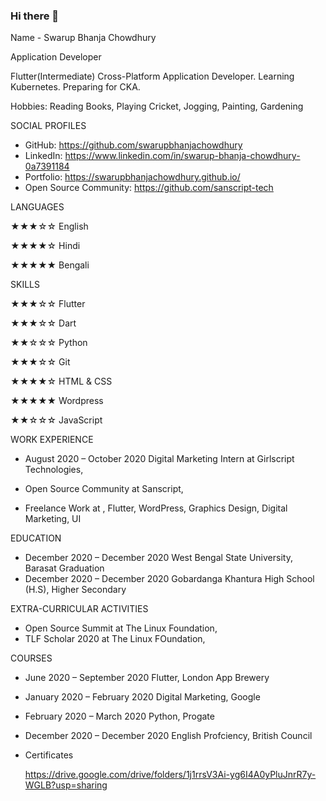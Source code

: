 ### Hi there 👋

Name - Swarup Bhanja Chowdhury

Application Developer


Flutter(Intermediate) Cross-Platform Application Developer. Learning Kubernetes. Preparing for CKA.

  Hobbies: Reading Books, Playing Cricket, Jogging, Painting, Gardening

SOCIAL PROFILES

  * GitHub: https://github.com/swarupbhanjachowdhury
  * LinkedIn: https://www.linkedin.com/in/swarup-bhanja-chowdhury-0a7391184
  * Portfolio: https://swarupbhanjachowdhury.github.io/
  * Open Source Community: https://github.com/sanscript-tech


LANGUAGES

  ★★★☆☆ English

  ★★★★☆ Hindi

  ★★★★★ Bengali



SKILLS

  ★★★☆☆ Flutter

  ★★★☆☆ Dart

  ★★☆☆☆ Python

  ★★★☆☆ Git

  ★★★★☆ HTML & CSS

  ★★★★★ Wordpress

  ★★☆☆☆ JavaScript


WORK EXPERIENCE

  * August 2020 – October 2020
    Digital Marketing Intern at Girlscript Technologies, 

  * 
    Open Source Community at Sanscript, 

  * 
    Freelance Work at , 
      Flutter, WordPress, Graphics Design, Digital Marketing, UI



EDUCATION

  * December 2020 – December 2020
    West Bengal State University, Barasat Graduation
  * December 2020 – December 2020
    Gobardanga Khantura High School (H.S),  Higher Secondary


EXTRA-CURRICULAR ACTIVITIES

  * 
    Open Source Summit  at The Linux Foundation, 
  * 
    TLF Scholar 2020 at The Linux FOundation, 


COURSES

  * June 2020 – September 2020
    Flutter, London App Brewery 
  * January 2020 – February 2020
    Digital Marketing, Google
  * February 2020 – March 2020
    Python, Progate
  * December 2020 – December 2020
    English Profciency, British Council 



  * Certificates 

    https://drive.google.com/drive/folders/1j1rrsV3Ai-yg6I4A0yPluJnrR7y-WGLB?usp=sharing
